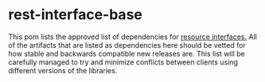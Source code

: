 rest-interface-base
===================

This pom lists the approved list of dependencies for [resource interfaces.](https://github.va.opower.it/opower/example-service/tree/master/example-interface) All of the artifacts that are listed as dependencies here should be vetted for how stable and backwards compatible new releases are. This list will be carefully managed to try and minimize conflicts between clients using different versions of the libraries.

